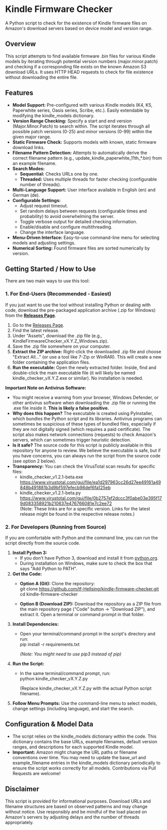 # **Kindle Firmware Checker**

A Python script to check for the existence of Kindle firmware files on Amazon's download servers based on device model and version range.

## **Overview**

This script attempts to find available firmware .bin files for various Kindle models by iterating through potential version numbers (major.minor.patch) and checking if a corresponding file exists on the known Amazon S3 download URLs. It uses HTTP HEAD requests to check for file existence without downloading the entire file.

## **Features**

* **Model Support:** Pre-configured with various Kindle models (K4, K5, Paperwhite series, Oasis series, Scribe, etc.). Easily extendable by modifying the kindle\_models dictionary.  
* **Version Range Checking:** Specify a start and end version (Major.Minor.Patch) to search within. The script iterates through all possible patch versions (0-25) and minor versions (0-99) within the given major range.  
* **Static Firmware Check:** Supports models with known, static firmware download links.  
* **Filename Pattern Detection:** Attempts to automatically derive the correct filename pattern (e.g., update\_kindle\_paperwhite\_11th\_\*.bin) from an example filename.  
* **Search Modes:**  
  * **Sequential:** Checks URLs one by one.  
  * **Threaded:** Uses multiple threads for faster checking (configurable number of threads).  
* **Multi-Language Support:** User interface available in English (en) and German (de).  
* **Configurable Settings:**  
  * Adjust request timeout.  
  * Set random delays between requests (configurable times and probability) to avoid overwhelming the server.  
  * Toggle verbose output for detailed checking information.  
  * Enable/disable and configure multithreading.  
  * Change the interface language.  
* **Menu-Driven Interface:** Easy-to-use command-line menu for selecting models and adjusting settings.  
* **Numerical Sorting:** Found firmware files are sorted numerically by version.

## **Getting Started / How to Use**

There are two main ways to use this tool:

### **1\. For End-Users (Recommended \- Easiest)**

If you just want to use the tool without installing Python or dealing with code, download the pre-packaged application archive (.zip for Windows) from the [**Releases Page**](https://github.com/tf-Hellsing/kindle-firmware-checker/releases).

1. Go to the [Releases Page](https://github.com/tf-Hellsing/kindle-firmware-checker/releases).  
2. Find the latest release.  
3. Under "Assets", download the .zip file (e.g., KindleFirmwareChecker\_vX.Y.Z\_Windows.zip).  
4. Save the .zip file somewhere on your computer.  
5. **Extract the ZIP archive:** Right-click the downloaded .zip file and choose "Extract All..." (or use a tool like 7-Zip or WinRAR). This will create a new folder containing the application files.  
6. **Run the executable:** Open the newly extracted folder. Inside, find and double-click the main executable file (it will likely be named kindle\_checker\_vX.Y.Z.exe or similar). No installation is needed.

**Important Note on Antivirus Software:**

* You might receive a warning from your browser, Windows Defender, or other antivirus software when downloading the .zip file or running the .exe file inside it. **This is likely a false positive.**  
* **Why does this happen?** The executable is created using PyInstaller, which bundles the Python script and its libraries. Antivirus programs can sometimes be suspicious of these types of bundled files, especially if they are not digitally signed (which requires a paid certificate). The script also makes network connections (requests) to check Amazon's servers, which can sometimes trigger heuristic detection.  
* **Is it safe?** The source code for this script is publicly available in this repository for anyone to review. We believe the executable is safe, but if you have concerns, you can always run the script from the source code (see option 2 below).  
* **Transparency:** You can check the VirusTotal scan results for specific files:  
  * kindle\_checker\_v1.2.1-beta.exe  
    https://www.virustotal.com/gui/file/ea1d297963cc26d27ee49161a49848b491881b3d9bf597efecb98def6fa125eb  
  * kindle\_checker\_v1.2.1-beta.py  
    https://www.virustotal.com/gui/file/0b2757ef2dccc3f0abe03e395f179d083358921b210637e476766081e7c2ee72  
    (Note: These links are for a specific version. Links for the latest release might be found in the respective release notes.)

### **2\. For Developers (Running from Source)**

If you are comfortable with Python and the command line, you can run the script directly from the source code.

1. **Install Python 3:**  
   * If you don't have Python 3, download and install it from [python.org](https://www.python.org/downloads/).  
   * During installation on Windows, make sure to check the box that says "Add Python to PATH".  
2. **Get the Code:**  
   * **Option A (Git):** Clone the repository:  
     git clone https://github.com/tf-Hellsing/kindle-firmware-checker.git  
     cd kindle-firmware-checker

   * **Option B (Download ZIP):** Download the repository as a ZIP file from the main repository page ("Code" button \-\> "Download ZIP"), and extract it. Open a terminal or command prompt in that folder.  
3. **Install Dependencies:**  
   * Open your terminal/command prompt in the script's directory and run:  
     pip install \-r requirements.txt

     *(Note: You might need to use pip3 instead of pip)*  
4. **Run the Script:**  
   * In the same terminal/command prompt, run:  
     python kindle\_checker\_vX.Y.Z.py

     (Replace kindle\_checker\_vX.Y.Z.py with the actual Python script filename).  
5. **Follow Menu Prompts:** Use the command-line menu to select models, change settings (including language), and start the search.

## **Configuration & Model Data**

* The script relies on the kindle\_models dictionary within the code. This dictionary contains the base URLs, example filenames, default version ranges, and descriptions for each supported Kindle model.  
* **Important:** Amazon might change the URL paths or filename conventions over time. You may need to update the base\_url and example\_filename entries in the kindle\_models dictionary periodically to ensure the script works correctly for all models. Contributions via Pull Requests are welcome\!

## **Disclaimer**

This script is provided for informational purposes. Download URLs and filename structures are based on observed patterns and may change without notice. Use responsibly and be mindful of the load placed on Amazon's servers by adjusting delays and the number of threads appropriately.
